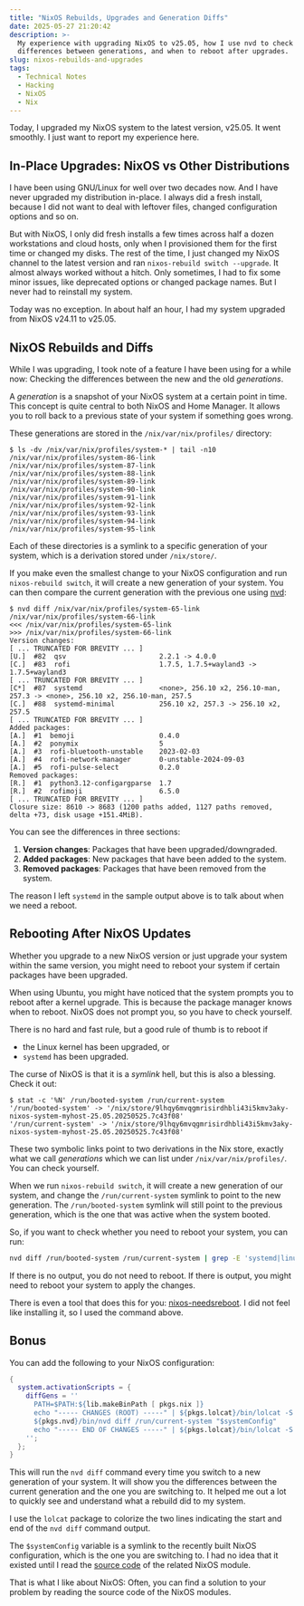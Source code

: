 ```yaml
---
title: "NixOS Rebuilds, Upgrades and Generation Diffs"
date: 2025-05-27 21:20:42
description: >-
  My experience with upgrading NixOS to v25.05, how I use nvd to check
  differences between generations, and when to reboot after upgrades.
slug: nixos-rebuilds-and-upgrades
tags:
  - Technical Notes
  - Hacking
  - NixOS
  - Nix
---
```


Today, I upgraded my NixOS system to the latest version, v25.05. It went
smoothly. I just want to report my experience here.

<!--more-->

## In-Place Upgrades: NixOS vs Other Distributions

I have been using GNU/Linux for well over two decades now. And I have never
upgraded my distribution in-place. I always did a fresh install, because I did
not want to deal with leftover files, changed configuration options and so on.

But with NixOS, I only did fresh installs a few times across half a dozen
workstations and cloud hosts, only when I provisioned them for the first time or
changed my disks. The rest of the time, I just changed my NixOS channel to the
latest version and ran `nixos-rebuild switch --upgrade`. It almost always worked
without a hitch. Only sometimes, I had to fix some minor issues, like deprecated
options or changed package names. But I never had to reinstall my system.

Today was no exception. In about half an hour, I had my system upgraded from
NixOS v24.11 to v25.05.

## NixOS Rebuilds and Diffs

While I was upgrading, I took note of a feature I have been using for a while
now: Checking the differences between the new and the old _generations_.

A _generation_ is a snapshot of your NixOS system at a certain point in time.
This concept is quite central to both NixOS and Home Manager. It allows you to
roll back to a previous state of your system if something goes wrong.

These generations are stored in the `/nix/var/nix/profiles/` directory:

```console
$ ls -dv /nix/var/nix/profiles/system-* | tail -n10
/nix/var/nix/profiles/system-86-link
/nix/var/nix/profiles/system-87-link
/nix/var/nix/profiles/system-88-link
/nix/var/nix/profiles/system-89-link
/nix/var/nix/profiles/system-90-link
/nix/var/nix/profiles/system-91-link
/nix/var/nix/profiles/system-92-link
/nix/var/nix/profiles/system-93-link
/nix/var/nix/profiles/system-94-link
/nix/var/nix/profiles/system-95-link
```

Each of these directories is a symlink to a specific generation of your system,
which is a derivation stored under `/nix/store/`.

If you make even the smallest change to your NixOS configuration and run
`nixos-rebuild switch`, it will create a new generation of your system. You can
then compare the current generation with the previous one using [nvd]:

```console
$ nvd diff /nix/var/nix/profiles/system-65-link /nix/var/nix/profiles/system-66-link
<<< /nix/var/nix/profiles/system-65-link
>>> /nix/var/nix/profiles/system-66-link
Version changes:
[ ... TRUNCATED FOR BREVITY ... ]
[U.]  #82  qsv                       2.2.1 -> 4.0.0
[C.]  #83  rofi                      1.7.5, 1.7.5+wayland3 -> 1.7.5+wayland3
[ ... TRUNCATED FOR BREVITY ... ]
[C*]  #87  systemd                   <none>, 256.10 x2, 256.10-man, 257.3 -> <none>, 256.10 x2, 256.10-man, 257.5
[C.]  #88  systemd-minimal           256.10 x2, 257.3 -> 256.10 x2, 257.5
[ ... TRUNCATED FOR BREVITY ... ]
Added packages:
[A.]  #1  bemoji                     0.4.0
[A.]  #2  ponymix                    5
[A.]  #3  rofi-bluetooth-unstable    2023-02-03
[A.]  #4  rofi-network-manager       0-unstable-2024-09-03
[A.]  #5  rofi-pulse-select          0.2.0
Removed packages:
[R.]  #1  python3.12-configargparse  1.7
[R.]  #2  rofimoji                   6.5.0
[ ... TRUNCATED FOR BREVITY ... ]
Closure size: 8610 -> 8683 (1200 paths added, 1127 paths removed, delta +73, disk usage +151.4MiB).
```

You can see the differences in three sections:

1. **Version changes**: Packages that have been upgraded/downgraded.
2. **Added packages**: New packages that have been added to the system.
3. **Removed packages**: Packages that have been removed from the system.

The reason I left `systemd` in the sample output above is to talk about when we
need a reboot.

## Rebooting After NixOS Updates

Whether you upgrade to a new NixOS version or just upgrade your system within
the same version, you might need to reboot your system if certain packages have
been upgraded.

When using Ubuntu, you might have noticed that the system prompts you to reboot
after a kernel upgrade. This is because the package manager knows when to
reboot. NixOS does not prompt you, so you have to check yourself.

There is no hard and fast rule, but a good rule of thumb is to reboot if

- the Linux kernel has been upgraded, or
- `systemd` has been upgraded.

The curse of NixOS is that it is a _symlink_ hell, but this is also a blessing.
Check it out:

```console
$ stat -c '%N' /run/booted-system /run/current-system
'/run/booted-system' -> '/nix/store/9lhqy6mvqgmrisirdhbli43i5kmv3aky-nixos-system-myhost-25.05.20250525.7c43f08'
'/run/current-system' -> '/nix/store/9lhqy6mvqgmrisirdhbli43i5kmv3aky-nixos-system-myhost-25.05.20250525.7c43f08'
```

These two symbolic links point to two derivations in the Nix store, exactly what
we call _generations_ which we can list under `/nix/var/nix/profiles/`. You can
check yourself.

When we run `nixos-rebuild switch`, it will create a new generation of our
system, and change the `/run/current-system` symlink to point to the new
generation. The `/run/booted-system` symlink will still point to the previous
generation, which is the one that was active when the system booted.

So, if you want to check whether you need to reboot your system, you can run:

```sh
nvd diff /run/booted-system /run/current-system | grep -E 'systemd|linux'
```

If there is no output, you do not need to reboot. If there is output, you might
need to reboot your system to apply the changes.

There is even a tool that does this for you: [nixos-needsreboot]. I did not feel
like installing it, so I used the command above.

## Bonus

You can add the following to your NixOS configuration:

```nix
{
  system.activationScripts = {
    diffGens = ''
      PATH=$PATH:${lib.makeBinPath [ pkgs.nix ]}
      echo "----- CHANGES (ROOT) -----" | ${pkgs.lolcat}/bin/lolcat -S 40
      ${pkgs.nvd}/bin/nvd diff /run/current-system "$systemConfig"
      echo "----- END OF CHANGES -----" | ${pkgs.lolcat}/bin/lolcat -S 40
    '';
  };
}
```

This will run the `nvd diff` command every time you switch to a new generation
of your system. It will show you the differences between the current generation
and the one you are switching to. It helped me out a lot to quickly see and
understand what a rebuild did to my system.

I use the `lolcat` package to colorize the two lines indicating the start and
end of the `nvd diff` command output.

The `$systemConfig` variable is a symlink to the recently built NixOS
configuration, which is the one you are switching to. I had no idea that it
existed until I read the [source code] of the related NixOS module.

That is what I like about NixOS: Often, you can find a solution to your problem
by reading the source code of the NixOS modules.

<!-- References -->

[nvd]: https://khumba.net/projects/nvd/
[nixos-needsreboot]: https://github.com/thefossguy/nixos-needsreboot
[source code]:
  https://github.com/NixOS/nixpkgs/blob/62b852f6c6742134ade1abdd2a21685fd617a291/nixos/modules/system/activation/activation-script.nix#L58
